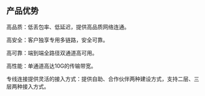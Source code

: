 ## **产品优势**

高品质：低丢包率、低延迟，提供高品质网络连通。

高安全：客户独享专用多链路，安全可靠。

高可靠：端到端全路径双通道高可用。

高性能：单通道高达10G的传输带宽。

专线连接提供灵活的接入方式：提供自助、合作伙伴两种建设方式，支持二层、三层两种接入方式。